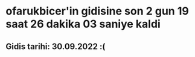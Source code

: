 # ofarukbicer'in gidisine son 2 gun 19 saat 26 dakika 03 saniye kaldi

## Gidis tarihi: 30.09.2022 :(